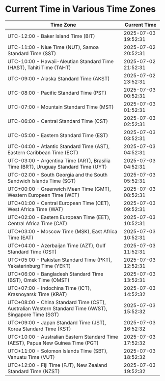 # Current Time in Various Time Zones

| Time Zone | Current Time |
|-----------|--------------|
| UTC-12:00 - Baker Island Time (BIT) | 2025-07-03 19:52:31 |
| UTC-11:00 - Niue Time (NUT), Samoa Standard Time (SST) | 2025-07-02 20:52:31 |
| UTC-10:00 - Hawaii-Aleutian Standard Time (HAST), Tahiti Time (TAHT) | 2025-07-02 21:52:31 |
| UTC-09:00 - Alaska Standard Time (AKST) | 2025-07-02 23:52:31 |
| UTC-08:00 - Pacific Standard Time (PST) | 2025-07-03 00:52:31 |
| UTC-07:00 - Mountain Standard Time (MST) | 2025-07-03 01:52:31 |
| UTC-06:00 - Central Standard Time (CST) | 2025-07-03 02:52:31 |
| UTC-05:00 - Eastern Standard Time (EST) | 2025-07-03 03:52:31 |
| UTC-04:00 - Atlantic Standard Time (AST), Eastern Caribbean Time (ECT) | 2025-07-03 04:52:31 |
| UTC-03:00 - Argentina Time (ART), Brasília Time (BRT), Uruguay Standard Time (UYT) | 2025-07-03 04:52:31 |
| UTC-02:00 - South Georgia and the South Sandwich Islands Time (SGT) | 2025-07-03 05:52:31 |
| UTC±00:00 - Greenwich Mean Time (GMT), Western European Time (WET) | 2025-07-03 08:52:31 |
| UTC+01:00 - Central European Time (CET), West Africa Time (WAT) | 2025-07-03 09:52:31 |
| UTC+02:00 - Eastern European Time (EET), Central Africa Time (CAT) | 2025-07-03 10:52:31 |
| UTC+03:00 - Moscow Time (MSK), East Africa Time (EAT) | 2025-07-03 10:52:31 |
| UTC+04:00 - Azerbaijan Time (AZT), Gulf Standard Time (GST) | 2025-07-03 11:52:31 |
| UTC+05:00 - Pakistan Standard Time (PKT), Yekaterinburg Time (YEKT) | 2025-07-03 12:52:31 |
| UTC+06:00 - Bangladesh Standard Time (BST), Omsk Time (OMST) | 2025-07-03 13:52:31 |
| UTC+07:00 - Indochina Time (ICT), Krasnoyarsk Time (KRAT) | 2025-07-03 14:52:32 |
| UTC+08:00 - China Standard Time (CST), Australian Western Standard Time (AWST), Singapore Time (SGT) | 2025-07-03 15:52:32 |
| UTC+09:00 - Japan Standard Time (JST), Korea Standard Time (KST) | 2025-07-03 16:52:32 |
| UTC+10:00 - Australian Eastern Standard Time (AEST), Papua New Guinea Time (PGT) | 2025-07-03 17:52:32 |
| UTC+11:00 - Solomon Islands Time (SBT), Vanuatu Time (VUT) | 2025-07-03 18:52:32 |
| UTC+12:00 - Fiji Time (FJT), New Zealand Standard Time (NZST) | 2025-07-03 19:52:32 |

